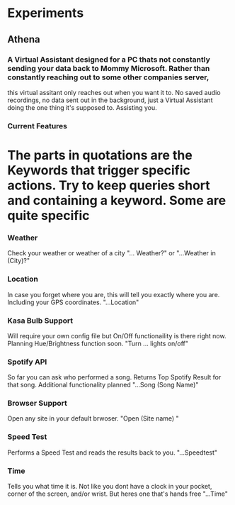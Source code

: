# Experiments
## Athena
### A Virtual Assistant designed for a PC thats not constantly sending your data back to Mommy Microsoft. Rather than constantly reaching out to some other companies server,
this virtual assitant only reaches out when you want it to. No saved audio recordings, no data sent out in the background, just a Virtual Assistant doing the one thing it's
supposed to. Assisting you. 

### Current Features
# The parts in quotations are the Keywords that trigger specific actions. Try to keep queries short and containing a keyword. Some are quite specific

### Weather
Check your weather or weather of a city "... Weather?" or "...Weather in (City)?"

### Location
In case you forget where you are, this will tell you exactly where you are. Including your GPS coordinates. "...Location"

### Kasa Bulb Support
Will require your own config file but On/Off functionaility is there right now. Planning Hue/Brightness function soon. "Turn ... lights on/off"

### Spotify API
So far you can ask who performed a song. Returns Top Spotify Result for that song. Additional functionality planned  "...Song (Song Name)"

### Browser Support
Open any site in your default brwoser. "Open (Site name) "

### Speed Test
Performs a Speed Test and reads the results back to you. "...Speedtest" 

### Time
Tells you what time it is. Not like you dont have a clock in your pocket, corner of the screen, and/or wrist. But heres one that's hands free "...Time" 
